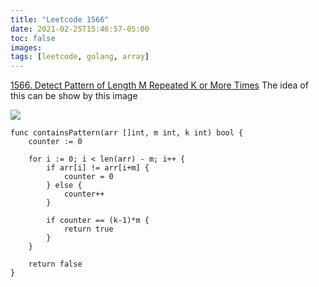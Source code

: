 ```yaml
---
title: "Leetcode 1566"
date: 2021-02-25T15:46:57-05:00
toc: false
images:
tags: [leetcode, golang, array]
---
```


[1566. Detect Pattern of Length M Repeated K or More Times](https://leetcode.com/problems/detect-pattern-of-length-m-repeated-k-or-more-times/)
The idea of this can be show by this image

![](https://i.imgur.com/XEPQ2YV.jpg)


```
func containsPattern(arr []int, m int, k int) bool {
    counter := 0

    for i := 0; i < len(arr) - m; i++ {
        if arr[i] != arr[i+m] {
            counter = 0
        } else {
            counter++
        }

        if counter == (k-1)*m {
            return true
        }
    }

    return false
}
```

